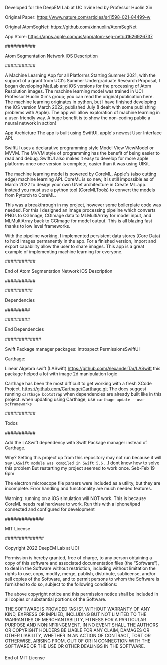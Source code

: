 Developed for the DeepEM Lab at UC Irvine led by Professor Huolin Xin

Original Paper:
https://www.nature.com/articles/s41598-021-84499-w

Original AtomSegNet:
https://github.com/xinhuolin/AtomSegNet

App Store:
https://apps.apple.com/us/app/atom-seg-net/id1626926737

###########

Atom Segmentation Network iOS Description

###########

A Machine Learning App for all Platforms
Starting Summer 2021, with the support of a grant from UCI's Summer Undergraduate Research Proposal, I began developing MatLab and iOS versions for the processing of Atom Resolution images.  The machine learning model was trained in UCI Professor Huolin Xin's group; you can read the original publication here.  The machine learning originates in python, but I have finished developing the iOS version March 2022, published July (I dealt with some publishing problems with Apple).  The app will allow exploration of machine learning in a user-friendly way.  A huge benefit is to show the non-coding public a neural network in action!

App Archicture
The app is built using SwiftUI, apple's newest User Interface API.

SwiftUI uses a declarative programming style Model View ViewModel or MVVM.  The MVVM style of programming has the benefit of being easier to read and debug.  SwiftUI also makes it easy to develop for more apple platforms once one version is complete, easier than it was using UIKit.

The machine learning model is powered by CoreML, Apple's (also cutting edge) machine learning API.  CoreML is so new, it is still impossible as of March 2022 to design your own UNet architecture in Create ML.app.  Instead you must use a python tool (CoreMLTools) to convert the models from Pytorch to CoreML. 

This was a breakthrough in my project, however some boilerplate code was needed. For this I designed an image processing pipeline which converts PNGs to CGImage, CGImage data to MLMultiArray for model input, and MLMultiArray back to CGImage for model output. 
This is all blazing fast thanks to low level frameworks.

With the pipeline working, I implemented persistent data stores (Core Data) to hold images permanently in the app.
For a finished version, import and export capability allow the user to share images.
This app is a great example of implementing machine learning for everyone. 

###########

End of Atom Segmentation Network iOS Description

###########

##########

Dependencies

#########


#########

End Dependencies

#############

Swift Package manager packages:
Introspect
PermissionsSwiftUI

Carthage:

Linear Algebra swift (LASwift)
https://github.com/AlexanderTar/LASwift
this package helped a lot with image 2d manipulation logic

Carthage has been the most difficult to get working with a fresh XCode Project.
https://github.com/Carthage/Carthage.git
The docs suggest running `carthage bootstrap` when dependencies are already built like in this project.
when updating using Carthage, use `carthage update --use-xcframeworks` 


###########

Todos

###########

Add the LASwift dependency with Swift Package manager instead of Carthage.

Why?
Setting this project up from this repository may not run because it will say ` LASwift module was compiled in Swift 5.6 ` ...I dont know how to solve this problem
But restarting my project seemed to work once. Seb-Feb 19 6pm

The electron microscope file parsers were included as a utility, but they are incomplete.  Error handling and functionality are much needed features.

Warning: running on a iOS simulation will NOT work.  This is because CoreML needs real hardware to work.  Run this with a iphone/ipad connected and configured for development


##############

MIT License

##############

Copyright 2022 DeepEM Lab at UCI

Permission is hereby granted, free of charge, to any person obtaining a copy of this software and associated documentation files (the “Software”), to deal in the Software without restriction, including without limitation the rights to use, copy, modify, merge, publish, distribute, sublicense, and/or sell copies of the Software, and to permit persons to whom the Software is furnished to do so, subject to the following conditions:

The above copyright notice and this permission notice shall be included in all copies or substantial portions of the Software.

THE SOFTWARE IS PROVIDED “AS IS”, WITHOUT WARRANTY OF ANY KIND, EXPRESS OR IMPLIED, INCLUDING BUT NOT LIMITED TO THE WARRANTIES OF MERCHANTABILITY, FITNESS FOR A PARTICULAR PURPOSE AND NONINFRINGEMENT. IN NO EVENT SHALL THE AUTHORS OR COPYRIGHT HOLDERS BE LIABLE FOR ANY CLAIM, DAMAGES OR OTHER LIABILITY, WHETHER IN AN ACTION OF CONTRACT, TORT OR OTHERWISE, ARISING FROM, OUT OF OR IN CONNECTION WITH THE SOFTWARE OR THE USE OR OTHER DEALINGS IN THE SOFTWARE.

####

End of MIT License

####
